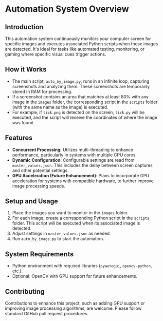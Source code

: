 Automation System Overview
==========================

Introduction
------------

This automation system continuously monitors your computer screen for specific images and executes associated Python scripts when these images are detected. It's ideal for tasks like automated testing, monitoring, or gaming where specific visual cues trigger actions.

How it Works
------------

*   The main script, `auto_by_image.py`, runs in an infinite loop, capturing screenshots and analyzing them. These screenshots are temporarily stored in RAM for processing.
*   If a screenshot contains an area that matches at least 80% with any image in the `images` folder, the corresponding script in the `scripts` folder (with the same name as the image) is executed.
*   For example, if `tick.png` is detected on the screen, `tick.py` will be executed, and the script will receive the coordinates of where the image was found.

Features
--------

*   **Concurrent Processing**: Utilizes multi-threading to enhance performance, particularly in systems with multiple CPU cores.
*   **Dynamic Configuration**: Configurable settings are read from `master_values.json`. This includes the delay between screen captures and other potential settings.
*   **GPU Acceleration (Future Enhancement)**: Plans to incorporate GPU acceleration for systems with compatible hardware, to further improve image processing speeds.

Setup and Usage
---------------

1.  Place the images you want to monitor in the `images` folder.
2.  For each image, create a corresponding Python script in the `scripts` folder. This script will be executed when its associated image is detected.
3.  Adjust settings in `master_values.json` as needed.
4.  Run `auto_by_image.py` to start the automation.

System Requirements
-------------------

*   Python environment with required libraries (`pyautogui`, `opencv-python`, etc.).
*   Optional: OpenCV with GPU support for future enhancements.

Contributing
------------

Contributions to enhance this project, such as adding GPU support or improving image processing algorithms, are welcome. Please follow standard GitHub pull request procedures.
